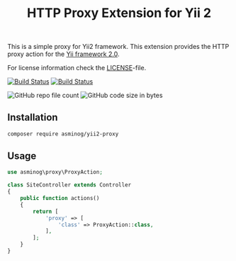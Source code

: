 <p align="center">
    <h1 align="center">HTTP Proxy Extension for Yii 2</h1>
    <br>
</p>

This is a simple proxy for Yii2 framework.
This extension provides the HTTP proxy action for the [Yii framework 2.0](https://www.yiiframework.com).

For license information check the [LICENSE](LICENSE)-file.

[![Build Status](https://github.com/asminog/yii2-proxy/workflows/analyze/badge.svg)](https://github.com/asminog/yii2-proxy/actions/workflows/analyze.yml)
[![Build Status](https://github.com/asminog/yii2-proxy/workflows/phpmd/badge.svg)](https://github.com/asminog/yii2-proxy/actions/workflows/phpmd.yml)

![GitHub repo file count](https://img.shields.io/github/directory-file-count/asminog/yii2-proxy)
![GitHub code size in bytes](https://img.shields.io/github/languages/code-size/asminog/yii2-proxy)


## Installation

```bash
composer require asminog/yii2-proxy
```

## Usage

```php
use asminog\proxy\ProxyAction;

class SiteController extends Controller
{
    public function actions()
    {
        return [
            'proxy' => [
                'class' => ProxyAction::class,
            ],
        ];
    }
}
```



